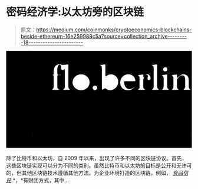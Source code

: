 # 密码经济学:以太坊旁的区块链

> 原文：<https://medium.com/coinmonks/cryptoeconomics-blockchains-beside-ethereum-16e259988c5a?source=collection_archive---------18----------------------->

![](img/10d4b32d2a80f78a63c03341a67e1b49.png)

除了比特币和以太坊，自 2009 年以来，出现了许多不同的区块链协议。首先，这些区块链实现可以分为不同的类别。虽然比特币和以太坊的目标是公开和无许可的，但其他区块链技术遵循其他方法。为企业环境打造的区块链，例如， [*食品信托*](https://www.ibm.com/dk-en/blockchain/solutions/food-trust) *，*有财团方式，其中…
